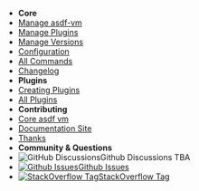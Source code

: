 <!-- docs/_sidebar.md -->

- **Core**
- [Manage asdf-vm](core-manage-asdf-vm)
- [Manage Plugins](core-manage-plugins)
- [Manage Versions](core-manage-versions)
- [Configuration](core-configuration)
- [All Commands](core-commands)
- [Changelog](changelog) <!-- pulls in changelog from repo -->
- **Plugins**
- [Creating Plugins](plugins-create)
- [All Plugins](plugins-all) <!-- pulls in asdf-vm/asdf-plugins readme -->
- **Contributing**
- [Core asdf vm](contributing-core-asdf-vm)
- [Documentation Site](contributing-doc-site)
- [Thanks](thanks)
- **Community & Questions**
- ![GitHub Discussions](https://icongram.jgog.in/simple/github.svg?color=808080&size=16)Github Discussions TBA
- [![Github Issues](https://icongram.jgog.in/simple/github.svg?color=808080&size=16)Github Issues](https://github.com/asdf-vm/asdf/issues)
- [![StackOverflow Tag](https://icongr.am/fontawesome/stack-overflow.svg?size=16&color=808080)StackOverflow Tag](https://stackoverflow.com/questions/tagged/asdf-vm)
